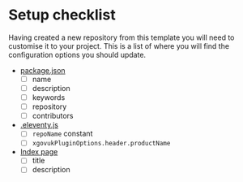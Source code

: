 # Setup checklist

Having created a new repository from this template you will need to customise it to your project. This is a list of
where you will find the configuration options you should update.

- [package.json](../package.json)
  - [ ] name
  - [ ] description
  - [ ] keywords
  - [ ] repository
  - [ ] contributors
- [.eleventy.js](../.eleventy.js)
  - [ ] `repoName` constant
  - [ ] `xgovukPluginOptions.header.productName`
- [Index page](../pubs/index.md)
  - [ ] title 
  - [ ] description
